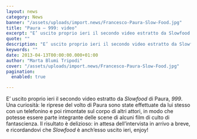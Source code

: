 ```yaml
---
layout: news
category: News
banner: "/assets/uploads/import.news/Francesco-Paura-Slow-Food.jpg"
title: "Paura – 999: video"
excerpt: "E’ uscito proprio ieri il secondo video estratto da Slowfood di Paura, 999. Una curiosità: le riprese del volto di Paura sono state effettuate da lui stesso con un telefonino e poi rimontate sul corpo di altri attori, in modo che potesse essere parte integrante delle scene di alcuni film di culto di fantascienza. Il [&hellip"
quote: ""
description: "E’ uscito proprio ieri il secondo video estratto da Slowfood di Paura, 999. Una curiosità: le riprese del volto di Paura sono state effettuate da lui stesso con un telefonino e poi rimontate sul corpo di altri attori, in modo che potesse essere parte integrante delle scene di alcuni film di culto di fantascienza. Il [&hellip"
keywords: ""
date: 2013-04-13T00:00:00.000+01:00
author: "Marta Blumi Tripodi"
cover: "/assets/uploads/import.news/Francesco-Paura-Slow-Food.jpg"
pagination:
  enabled: true

---
```


E’ uscito proprio ieri il secondo video estratto da _Slowfood_ di Paura, _999_. Una curiosità: le riprese del volto di Paura sono state effettuate da lui stesso con un telefonino e poi rimontate sul corpo di altri attori, in modo che potesse essere parte integrante delle scene di alcuni film di culto di fantascienza. Il risultato è delizioso: in attesa dell’intervista in arrivo a breve, e ricordandovi che _Slowfood_ è anch’esso uscito ieri, enjoy!

  